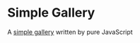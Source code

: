 # Simple Gallery
A [simple gallery](http://hankhsiao.github.io/simple-gallery/) written by pure JavaScript
